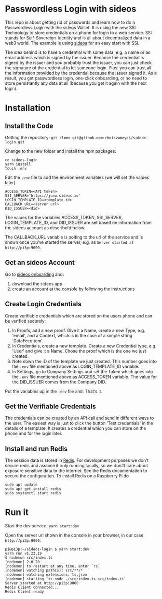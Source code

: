 # Passwordless Login with sideos
This repo is about getting rid of passwords and learn how to do a Passwordless Login with the sideos Wallet. It is using the new SSI Technology to store credentials on a phone for login to a web service. SSI stands for Self-Sovereign-Identity and is all about decentralized data in a web3 world. The example is using [sideos](https://sideos.io) for an easy start with SSI. 

The idea behind is to have a credential with some data, e.g. a name or an email address which is signed by the issuer. Because the credential is signed by the issuer and you probably trust the issuer, you can just check the signature of the credential to let someone login. Plus: you can trust all the information provided by the credential because the issuer signed it. As a result, you get passwordless login, one-click onboarding, or no need to store persistantly any data at all (because you get it again with the next login).

# Installation
## Install the Code
Getting the repository:
`git clone git@github.com:rheikvaneyck/sideos-login.git`

Change to the new folder and install the npm packages:
```
cd sideos-login
yarn install
touch .env 
```

Edit the `.env` file to add the environment variables (we will set the values later)
```
ACCESS_TOKEN=<API token>
SSI_SERVER='https://juno.sideos.io'
LOGIN_TEMPLATE_ID=<template id>
CALLBACK_URL=<server url>
DID_ISSUER=<did>
```
The values for the variables ACCESS_TOKEN, SSI_SERVER, LOGIN_TEMPLATE_ID, and DID_ISSUER are set based on information from the sideos account as describefd below. 

The CALLBACK_URL variable is poiting to the url of the service and is shown once you've started the server, e.g. as `Server started at http://pi3p:9000`.

## Get an sideos Account
Go to [sideos onboarding](https://juno.sideos.io/plan-onboarding/1) and: 
1. download the sideos app
2. create an account at the console by following the instructions

## Create Login Credentials
Create verifiable credentials which are stored on the users phone and can be verified securely:
1. In Proofs, add a new proof. Give it a Name, create a new Type, e.g. 'email', and a Context, which is in the case of a simple string 'DataFeedItem'.
2. In Credentials, create a new template. Create a new Credential type, e.g. 'User' and give it a Name. Chose the proof which is the one we just created. 
3. Note down the ID of the template we just created. This number goes into the `.env` file mentioned above as LOGIN_TEMPLATE_ID variable. 
4. In Settings, go to Company Settings and set the Token which goes into the `.env` file mentioned above as ACCESS_TOKEN variable. The value for the DID_ISSUER comes from the Company DID. 

Put the variables up in the `.env` file and: That's it. 

## Get the Verifiable Credentials
The credentials can be created by an API call and send in different ways to the user. The easiest way is just to click the button 'Test credentials' in the details of a template. It creates a credential which you can store on the phone and for the login later. 

## Install and run Redis
The session data is stored in [Redis](https://redis.io/). For development purposes we don't secure redis and assume it only running locally, so we don#t care about exposure sensitive data to the internet. See the Redis documentation to secure the configuration. To install Redis on a Raspberry Pi do 
```
sudo apt update
sudo apt get install redis
sudo systemctl start redis
```

# Run it
Start the dev service:
`yarn start:dev`

Open the server url shown in the console in your browser, in our case `http://pi3p:9000`:
```
pi@pi3p:~/sideos-login $ yarn start:dev
yarn run v1.22.19
$ nodemon src/index.ts
[nodemon] 2.0.20
[nodemon] to restart at any time, enter `rs`
[nodemon] watching path(s): src/**/*
[nodemon] watching extensions: ts,json
[nodemon] starting `ts-node ./src/index.ts src/index.ts`
Server started at http://pi3p:9000
Redis Client connected...
Redis Client ready
``` 

